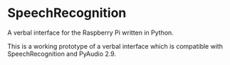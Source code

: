 # SpeechRecognition
A verbal interface for the Raspberry Pi written in Python.

This is a working prototype of a verbal interface which is compatible with SpeechRecognition and PyAudio 2.9.
